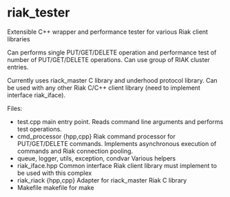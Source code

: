 # riak_tester
Extensible C++ wrapper and performance tester for various Riak client libraries

Can performs single PUT/GET/DELETE operation and performance test of number of PUT/GET/DELETE operations.
Can use group of RIAK cluster entries.

Currently uses riack_master C library and underhood protocol library. Can be used with any other Riak C/C++ client library (need to implement interface riak_iface).

Files:
- test.cpp
   main entry point. Reads command line arguments and performs test operations.
- cmd_processor {hpp,cpp}
   Riak command processor for PUT/GET/DELETE commands. Implements asynchronous execution of commands and Riak connection pooling.
- queue, logger, utils, exception, condvar
   Various helpers
- riak_iface.hpp
   Common interface Riak client library must implement to be used with this complex
- riak_riack {hpp,cpp}
   Adapter for riack_master Riak C library
- Makefile
   makefile for make


   
